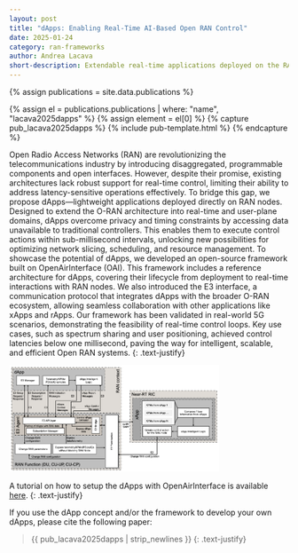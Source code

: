 ```yaml
---
layout: post
title: "dApps: Enabling Real-Time AI-Based Open RAN Control"
date: 2025-01-24
category: ran-frameworks
author: Andrea Lacava
short-description: Extendable real-time applications deployed on the RAN nodes
---
```


{% assign publications = site.data.publications %}

{% assign el = publications.publications | where: "name", "lacava2025dapps" %}
{% assign element = el[0] %}
{% capture pub_lacava2025dapps %}
{% include pub-template.html %}
{% endcapture %}


Open Radio Access Networks (RAN) are revolutionizing the telecommunications industry by introducing disaggregated, programmable components and open interfaces. 
However, despite their promise, existing architectures lack robust support for real-time control, limiting their ability to address latency-sensitive operations effectively.
To bridge this gap, we propose dApps—lightweight applications deployed directly on RAN nodes. 
Designed to extend the O-RAN architecture into real-time and user-plane domains, dApps overcome privacy and timing constraints by accessing data unavailable to traditional controllers. This enables them to execute control actions within sub-millisecond intervals, unlocking new possibilities for optimizing network slicing, scheduling, and resource management.
To showcase the potential of dApps, we developed an open-source framework built on OpenAirInterface (OAI). 
This framework includes a reference architecture for dApps, covering their lifecycle from deployment to real-time interactions with RAN nodes. 
We also introduced the E3 interface, a communication protocol that integrates dApps with the broader O-RAN ecosystem, allowing seamless collaboration with other applications like xApps and rApps.
Our framework has been validated in real-world 5G scenarios, demonstrating the feasibility of real-time control loops. 
Key use cases, such as spectrum sharing and user positioning, achieved control latencies below one millisecond, paving the way for intelligent, scalable, and efficient Open RAN systems.
{: .text-justify}


<img src="/assets/post-assets/dapps.png" class="post-image" alt="dApp Architecture" width="75%">

A tutorial on how to setup the dApps with OpenAirInterface is available [here](/tutorials/dapps-oai).
{: .text-justify}

If you use the dApp concept and/or the framework to develop your own dApps, please cite the following paper:

> {{ pub_lacava2025dapps | strip_newlines }}
> {: .text-justify}
